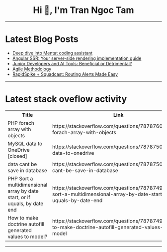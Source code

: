 <h1 align="center">Hi 👋, I'm Tran Ngoc Tam</h1>

---

# Latest Blog Posts 
<!-- BLOG-POST-LIST:START -->
- [Deep dive into Mentat coding assistant](https://dev.to/ykgoon/deep-dive-into-mentat-coding-assistant-12no)
- [Angular SSR: Your server-side rendering implementation guide](https://dev.to/pzurawski/angular-ssr-your-server-side-rendering-implementation-guide-50j9)
- [Junior Developers and AI Tools: Beneficial or Detrimental?](https://dev.to/andersonceci/junior-developers-and-ai-tools-beneficial-or-detrimental-1j6f)
- [Agile Methodology](https://dev.to/sandeepsangu/agile-methodology-1l4o)
- [RapidSpike + Squadcast: Routing Alerts Made Easy](https://dev.to/squadcast/rapidspike-squadcast-routing-alerts-made-easy-32h6)
<!-- BLOG-POST-LIST:END -->

---

# Latest stack oveflow activity
<table>
  <tr><th>Title</th><th>Link</th></tr>
  <!-- STACKOVERFLOW:START --><tr><td>PHP forach array with objects</td><td>https://stackoverflow.com/questions/78787600/php-forach-array-with-objects</td></tr><tr><td>MySQL data to OneDrive [closed]</td><td>https://stackoverflow.com/questions/78787509/mysql-data-to-onedrive</td></tr><tr><td>data cant be save in database</td><td>https://stackoverflow.com/questions/78787506/data-cant-be-save-in-database</td></tr><tr><td>PHP Sort a multidimensional array by date start, or if uquals, by date end</td><td>https://stackoverflow.com/questions/78787499/php-sort-a-multidimensional-array-by-date-start-or-if-uquals-by-date-end</td></tr><tr><td>How to make doctrine autofill generated values to model?</td><td>https://stackoverflow.com/questions/78787493/how-to-make-doctrine-autofill-generated-values-to-model</td></tr><!-- STACKOVERFLOW:END -->
</table>

---


